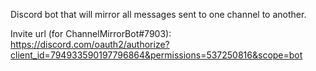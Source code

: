 Discord bot that will mirror all messages sent to one channel to another.

Invite url (for ChannelMirrorBot#7903):
https://discord.com/oauth2/authorize?client_id=794933590197796864&permissions=537250816&scope=bot